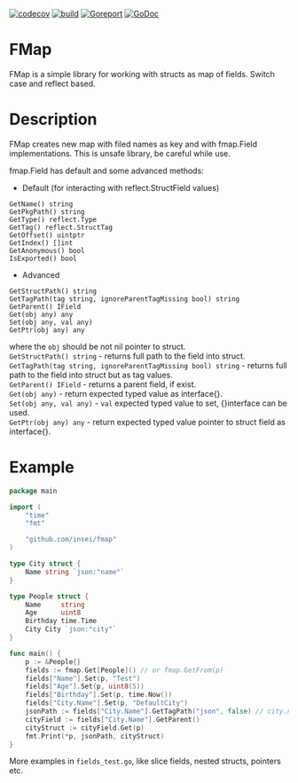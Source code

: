 [![codecov](https://codecov.io/github/Insei/fmap/branch/main/graph/badge.svg?token=S8EDJENDSI)](https://codecov.io/github/Insei/fmap) 
[![build](https://github.com/insei/fmap/actions/workflows/go.yml/badge.svg)](https://github.com/Insei/fmap/actions/workflows/go.yml)
[![Goreport](https://goreportcard.com/badge/github.com/insei/fmap)](https://goreportcard.com/report/github.com/insei/fmap)
[![GoDoc](https://godoc.org/github.com/insei/fmap?status.svg)](https://godoc.org/github.com/insei/fmap)
# FMap 
FMap is a simple library for working with structs as map of fields. Switch case and reflect based.

# Description
FMap creates new map with filed names as key and with fmap.Field implementations. This is unsafe library, be careful while use.

fmap.Field has default and some advanced methods:
* Default (for interacting with reflect.StructField values)
```
GetName() string
GetPkgPath() string
GetType() reflect.Type
GetTag() reflect.StructTag
GetOffset() uintptr
GetIndex() []int
GetAnonymous() bool
IsExported() bool
```
* Advanced
```
GetStructPath() string
GetTagPath(tag string, ignoreParentTagMissing bool) string
GetParent() IField
Get(obj any) any
Set(obj any, val any)
GetPtr(obj any) any
```

where the `obj` should be not nil pointer to struct.<br>
`GetStructPath() string` - returns full path to the field into struct.<br>
`GetTagPath(tag string, ignoreParentTagMissing bool) string` - returns full path to the field into struct but as tag values.<br>
`GetParent() IField` - returns a parent field, if exist.<br>
`Get(obj any)` -  return expected typed value as interface{}.<br>
`Set(obj any, val any)` -  `val` expected typed value to set, {}interface can be used.<br>
`GetPtr(obj any) any` - return expected typed value pointer to struct field as interface{}.
# Example

```go
package main

import (
	"time"
	"fmt"

	"github.com/insei/fmap"
)

type City struct {
	Name string `json:"name"`
}

type People struct {
	Name     string
	Age      uint8
	Birthday time.Time
	City City `json:"city"`
}

func main() {
	p := &People{}
	fields := fmap.Get[People]() // or fmap.GetFrom(p)
	fields["Name"].Set(p, "Test")
	fields["Age"].Set(p, uint8(5))
	fields["Birthday"].Set(p, time.Now())
	fields["City.Name"].Set(p, "DefaultCity")
	jsonPath := fields["City.Name"].GetTagPath("json", false) // city.name
	cityField := fields["City.Name"].GetParent()
	cityStruct := cityField.Get(p)
	fmt.Print(*p, jsonPath, cityStruct)
}
```

More examples in `fields_test.go`, like slice fields, nested structs, pointers etc.

